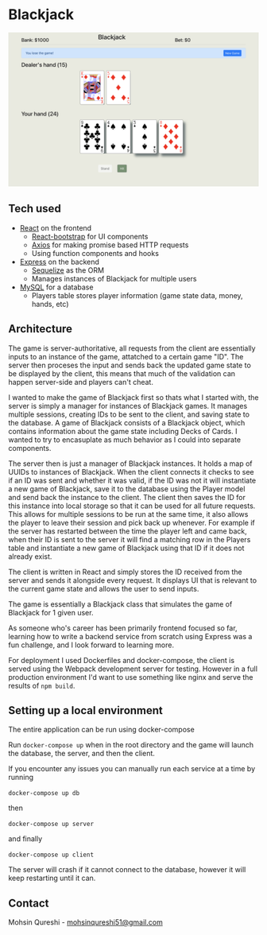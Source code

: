 # Blackjack

![Picture of the game's UI](Blackjack.png)

## Tech used

- [React](https://reactjs.org) on the frontend
  - [React-bootstrap](https://react-bootstrap.github.io) for UI components
  - [Axios](https://axios-http.com) for making promise based HTTP requests
  - Using function components and hooks
- [Express](http://expressjs.com) on the backend
  - [Sequelize](https://sequelize.org) as the ORM
  - Manages instances of Blackjack for multiple users
- [MySQL](https://www.mysql.com) for a database
  - Players table stores player information (game state data, money, hands, etc)

## Architecture

The game is server-authoritative, all requests from the client are essentially inputs to an instance of the game, attatched to a certain game "ID". The server then proceses the input and sends back the updated game state to be displayed by the client, this means that much of the validation can happen server-side and players can't cheat.

I wanted to make the game of Blackjack first so thats what I started with, the server is simply a manager for instances of Blackjack games. It manages multiple sessions, creating IDs to be sent to the client, and saving state to the database. A game of Blackjack consists of a Blackjack object, which contains information about the game state including Decks of Cards. I wanted to try to encasuplate as much behavior as I could into separate components.

The server then is just a manager of Blackjack instances. It holds a map of UUIDs to instances of Blackjack. When the client connects it checks to see if an ID was sent and whether it was valid, if the ID was not it will instantiate a new game of Blackjack, save it to the database using the Player model and send back the instance to the client. The client then saves the ID for this instance into local storage so that it can be used for all future requests. This allows for multiple sessions to be run at the same time, it also allows the player to leave their session and pick back up whenever. For example if the server has restarted between the time the player left and came back, when their ID is sent to the server it will find a matching row in the Players table and instantiate a new game of Blackjack using that ID if it does not already exist.

The client is written in React and simply stores the ID received from the server and sends it alongside every request. It displays UI that is relevant to the current game state and allows the user to send inputs.

The game is essentially a Blackjack class that simulates the game of Blackjack for 1 given user.

As someone who's career has been primarily frontend focused so far, learning how to write a backend service from scratch using Express was a fun challenge, and I look forward to learning more.

For deployment I used Dockerfiles and docker-compose, the client is served using the Webpack development server for testing. However in a full production environment I'd want to use something like nginx and serve the results of `npm build`.

## Setting up a local environment

The entire application can be run using docker-compose

Run `docker-compose up` when in the root directory and the game will launch the database, the server, and then the client.

If you encounter any issues you can manually run each service at a time by running

`docker-compose up db`

then

`docker-compose up server`

and finally

`docker-compose up client`

The server will crash if it cannot connect to the database, however it will keep restarting until it can.

## Contact

Mohsin Qureshi - mohsinqureshi51@gmail.com
